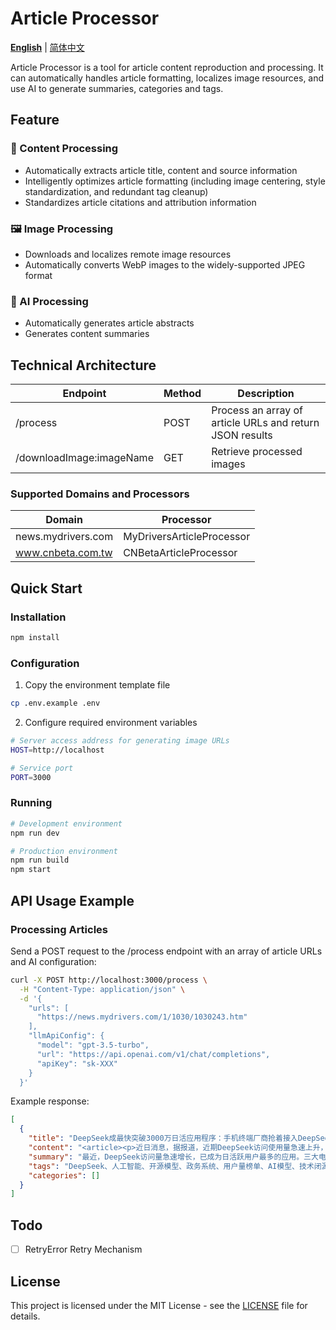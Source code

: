 # Article Processor

**[English](README.md)** | [简体中文](README_zh-CN.md)

Article Processor is a tool for article content reproduction and processing. It can automatically handles article formatting, localizes image resources, and use AI to generate summaries, categories and tags.

## Feature

### 📝 Content Processing

* Automatically extracts article title, content and source information
* Intelligently optimizes article formatting (including image centering, style standardization, and redundant tag cleanup)
* Standardizes article citations and attribution information

### 🖼️ Image Processing

* Downloads and localizes remote image resources
* Automatically converts WebP images to the widely-supported JPEG format

### 🤖 AI Processing

* Automatically generates article abstracts
* Generates content summaries

## Technical Architecture

| Endpoint                 | Method | Description                                              |
| ------------------------ | ------ | -------------------------------------------------------- |
| /process                 | POST   | Process an array of article URLs and return JSON results |
| /downloadImage:imageName | GET    | Retrieve processed images                                |

### Supported Domains and Processors

| Domain             | Processor                 |
| ------------------ | ------------------------- |
| news.mydrivers.com | MyDriversArticleProcessor |
| www.cnbeta.com.tw  | CNBetaArticleProcessor    |

## Quick Start

### Installation

```bash
npm install
```

### Configuration

1. Copy the environment template file

```bash
cp .env.example .env
```

2. Configure required environment variables 

```bash
# Server access address for generating image URLs
HOST=http://localhost

# Service port
PORT=3000
```

### Running

```bash
# Development environment
npm run dev

# Production environment
npm run build
npm start
```

## API Usage Example

### Processing Articles

Send a POST request to the /process endpoint with an array of article URLs and AI configuration:

```bash
curl -X POST http://localhost:3000/process \
  -H "Content-Type: application/json" \
  -d '{
    "urls": [
      "https://news.mydrivers.com/1/1030/1030243.htm"
    ],
    "llmApiConfig": {
      "model": "gpt-3.5-turbo",
      "url": "https://api.openai.com/v1/chat/completions", 
      "apiKey": "sk-XXX"
    }
  }'
```

Example response:

```json
[
  {
    "title": "DeepSeek成最快突破3000万日活应用程序：手机终端厂商抢着接入DeepSeek",
    "content": "<article><p>近日消息，据报道，近期DeepSeek访问使用量急速上升，<span><strong>已经成为目前最快突破3000万日活跃用户量的应用程序。</strong></span></p><p>与此同时，<strong>三家基础电信企业已全面接入国产开源大模型DeepSeek，手机、PC等终端厂商也在积极拥抱DeepSeek，</strong>一些地方政府也开始在政务系统部署DeepSeek。</p><p>比如深圳龙岗区政务服务和数据管理局已经在上线了Deepseek-R1全尺寸模型，成为广东首个在政务信创环境下部署该模型的政府部门单位。</p><p>业内人士表示，DeepSeek的开源模式大幅降低了人工智能进入各行业的门槛，相关的政府和企业级应用有望出现裂变式增长。</p><p>截至目前，在国内市场，DeepSeek直接刷新了豆包、Kimi和文心一言等国内大模型的用户量榜单，2025年1月，DeepSeek月均活跃用户数跃居第一。</p><p>据了解，DeepSeek以3%的成本做出了接近ChatGPT o1水平的模型。低成本便可调校出足够好的AI模型，也让技术闭源的OpenAI和用昂贵算力及CUDA生态拉高壁垒的英伟达神话不攻自破，DeepSeek的成功，让硅谷高管对算力不计成本的投入，一度集体遭到了投资者的质疑。</p>                        <footer>自 快科技</footer></article>",
    "summary": "最近，DeepSeek访问量急速增长，已成为日活跃用户最多的应用。三大电信企业和终端厂商纷纷接入DeepSeek，政府部门也开始部署。深圳龙岗区政务局率先上线DeepSeek-R1模型，成为广东首个政府单位采用该模型。DeepSeek的开源模式降低了AI应用门槛，预计政企级应用将大幅增长。在国内市场，DeepSeek已超越其他大模型，2025年1月成为月活跃用户最多的模型。其低成本和高性能令人印象深刻，挑战了传统AI公司的壁垒，引起了投资者的关注。",
    "tags": "DeepSeek、人工智能、开源模型、政务系统、用户量榜单、AI模型、技术闭源",
    "categories": []
  }
]
```

## Todo

- [ ] RetryError Retry Mechanism

## License

This project is licensed under the MIT License - see the [LICENSE](LICENSE) file for details.